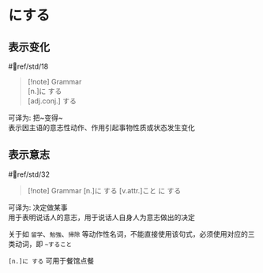 
# にする

## 表示变化

 #📖ref/std/18  
> [!note] Grammar  
> [n.]に する  
> [adj.conj.] する  

可译为: 把~变得~  
表示因主语的意志性动作、作用引起事物性质或状态发生变化  

## 表示意志

 #📖ref/std/32  
> [!note] Grammar
> [n.]に する
> [v.attr.]こと に する

可译为: 决定做某事  
用于表明说话人的意志，用于说话人自身人为意志做出的决定  

关于如 `留学`、`勉強`、`掃除` 等动作性名词，不能直接使用该句式，必须使用对应的三类动词，即 `~すること`  

`[n.]に する` 可用于餐馆点餐  
